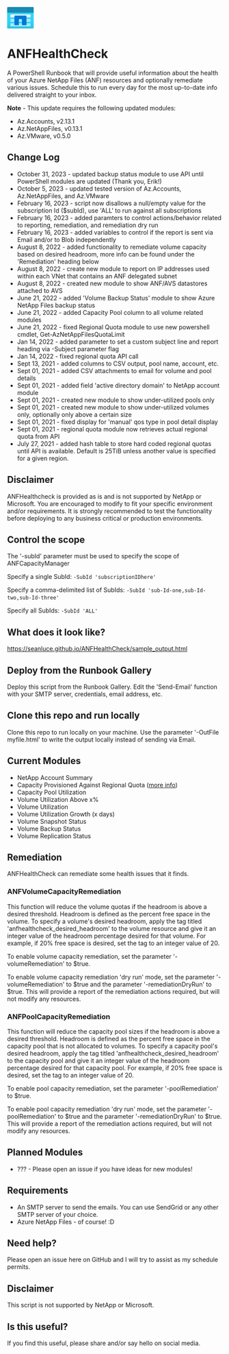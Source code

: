 <img src="./img/anficon.png" alt="" height="50" style="margin: 0 0 0 0; " />

# ANFHealthCheck

A PowerShell Runbook that will provide useful information about the health of your Azure NetApp Files (ANF) resources and optionally remediate various issues. Schedule this to run every day for the most up-to-date info delivered straight to your inbox.


**Note** - This update requires the following updated modules:
* Az.Accounts, v2.13.1
* Az.NetAppFiles, v0.13.1
* Az.VMware, v0.5.0

## Change Log
* October 31, 2023 - updated backup status module to use API until PowerShell modules are updated (Thank you, Erik!)
* October 5, 2023 - updated tested version of Az.Accounts, Az.NetAppFiles, and Az.VMware
* February 16, 2023 - script now disallows a null/empty value for the subscription Id ($subId), use 'ALL' to run against all subscriptions
* February 16, 2023 - added paramters to control actions/behavior related to reporting, remediation, and remediation dry run
* February 16, 2023 - added variables to control if the report is sent via Email and/or to Blob independently
* August 8, 2022 - added functionality to remediate volume capacity based on desired headroom, more info can be found under the 'Remediation' heading below
* August 8, 2022 - create new module to report on IP addresses used within each VNet that contains an ANF delegated subnet
* August 8, 2022 - created new module to show ANF/AVS datastores attached to AVS
* June 21, 2022 - added 'Volume Backup Status' module to show Azure NetApp Files backup status
* June 21, 2022 - added Capacity Pool column to all volume related modules
* June 21, 2022 - fixed Regional Quota module to use new powershell cmdlet, Get-AzNetAppFilesQuotaLimit
* Jan 14, 2022 - added parameter to set a custom subject line and report heading via -Subject parameter flag
* Jan 14, 2022 - fixed regional quota API call
* Sept 13, 2021 - added columns to CSV output, pool name, account, etc.
* Sept 01, 2021 - added CSV attachments to email for volume and pool details
* Sept 01, 2021 - added field 'active directory domain' to NetApp account module
* Sept 01, 2021 - created new module to show under-utilized pools only
* Sept 01, 2021 - created new module to show under-utilized volumes only, optionally only above a certain size
* Sept 01, 2021 - fixed display for 'manual' qos type in pool detail display
* Sept 01, 2021 - regional quota module now retrieves actual regional quota from API
* July 27, 2021 - added hash table to store hard coded regional quotas until API is available. Default is 25TiB unless another value is specified for a given region.

## Disclaimer

ANFHealthcheck is provided as is and is not supported by NetApp or Microsoft. You are encouraged to modify to fit your specific environment and/or requirements. It is strongly recommended to test the functionality before deploying to any business critical or production environments.

## Control the scope

The '-subId' parameter must be used to specify the scope of ANFCapacityManager

Specify a single SubId: 
```-SubId 'subscriptionIDhere'```

Specify a comma-delimited list of SubIds:
```-SubId 'sub-Id-one,sub-Id-two,sub-Id-three'```

Specify all SubIds:
```-SubId 'ALL'```

## What does it look like?

<https://seanluce.github.io/ANFHealthCheck/sample_output.html>

## Deploy from the Runbook Gallery

Deploy this script from the Runbook Gallery. Edit the 'Send-Email' function with your SMTP server, credentials, email address, etc.

## Clone this repo and run locally

Clone this repo to run locally on your machine. Use the parameter '-OutFile myfile.html' to write the output locally instead of sending via Email.

## Current Modules

* NetApp Account Summary
* Capacity Provisioned Against Regional Quota ([more info](https://azure.microsoft.com/en-us/updates/azure-netapp-files-regional-capacity-quota/#:~:text=StartingJuly%2026%2C%202021%20Azure%20NetApp%20Files%20%E2%80%93%20likesome,25%20TiB%2C%20per%20region%2C%20across%20all%20service%20levels.))
* Capacity Pool Utilization
* Volume Utilization Above x%
* Volume Utilization
* Volume Utilization Growth (x days)
* Volume Snapshot Status
* Volume Backup Status
* Volume Replication Status

## Remediation

ANFHealthCheck can remediate some health issues that it finds.

### ANFVolumeCapacityRemediation

This function will reduce the volume quotas if the headroom is above a desired threshold. Headroom is defined as the percent free space in the volume. To specify a volume's desired headroom, apply the tag titled 'anfhealthcheck_desired_headroom' to the volume resource and give it an integer value of the headroom percentage desired for that volume. For example, if 20% free space is desired, set the tag to an integer value of 20.

To enable volume capacity remediation, set the parameter '-volumeRemediation' to $true.

To enable volume capacity remediation 'dry run' mode, set the parameter '-volumeRemediation' to $true and the parameter '-remediationDryRun' to $true. This will provide a report of the remediation actions required, but will not modify any resources.

### ANFPoolCapacityRemediation

This function will reduce the capacity pool sizes if the headroom is above a desired threshold. Headroom is defined as the percent free space in the capacity pool that is not allocated to volumes. To specify a capacity pool's desired headroom, apply the tag titled 'anfhealthcheck_desired_headroom' to the capacity pool and give it an integer value of the headroom percentage desired for that capacity pool. For example, if 20% free space is desired, set the tag to an integer value of 20.

To enable pool capacity remediation, set the parameter '-poolRemediation' to $true.

To enable pool capacity remediation 'dry run' mode, set the parameter '-poolRemediation' to $true and the parameter '-remediationDryRun' to $true. This will provide a report of the remediation actions required, but will not modify any resources.

## Planned Modules

* ??? - Please open an issue if you have ideas for new modules!

## Requirements

* An SMTP server to send the emails. You can use SendGrid or any other SMTP server of your choice.
* Azure NetApp Files - of course! :D

## Need help?

Please open an issue here on GitHub and I will try to assist as my schedule permits.

## Disclaimer

This script is not supported by NetApp or Microsoft.

## Is this useful?

If you find this useful, please share and/or say hello on social media.
